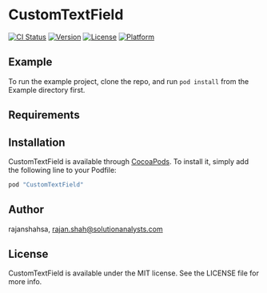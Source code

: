 # CustomTextField

[![CI Status](http://img.shields.io/travis/rajanshahsa/CustomTextField.svg?style=flat)](https://travis-ci.org/rajanshahsa/CustomTextField)
[![Version](https://img.shields.io/cocoapods/v/CustomTextField.svg?style=flat)](http://cocoapods.org/pods/CustomTextField)
[![License](https://img.shields.io/cocoapods/l/CustomTextField.svg?style=flat)](http://cocoapods.org/pods/CustomTextField)
[![Platform](https://img.shields.io/cocoapods/p/CustomTextField.svg?style=flat)](http://cocoapods.org/pods/CustomTextField)

## Example

To run the example project, clone the repo, and run `pod install` from the Example directory first.

## Requirements

## Installation

CustomTextField is available through [CocoaPods](http://cocoapods.org). To install
it, simply add the following line to your Podfile:

```ruby
pod "CustomTextField"
```

## Author

rajanshahsa, rajan.shah@solutionanalysts.com

## License

CustomTextField is available under the MIT license. See the LICENSE file for more info.
